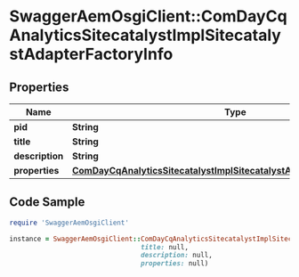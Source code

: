 # SwaggerAemOsgiClient::ComDayCqAnalyticsSitecatalystImplSitecatalystAdapterFactoryInfo

## Properties

Name | Type | Description | Notes
------------ | ------------- | ------------- | -------------
**pid** | **String** |  | [optional] 
**title** | **String** |  | [optional] 
**description** | **String** |  | [optional] 
**properties** | [**ComDayCqAnalyticsSitecatalystImplSitecatalystAdapterFactoryProperties**](ComDayCqAnalyticsSitecatalystImplSitecatalystAdapterFactoryProperties.md) |  | [optional] 

## Code Sample

```ruby
require 'SwaggerAemOsgiClient'

instance = SwaggerAemOsgiClient::ComDayCqAnalyticsSitecatalystImplSitecatalystAdapterFactoryInfo.new(pid: null,
                                 title: null,
                                 description: null,
                                 properties: null)
```


